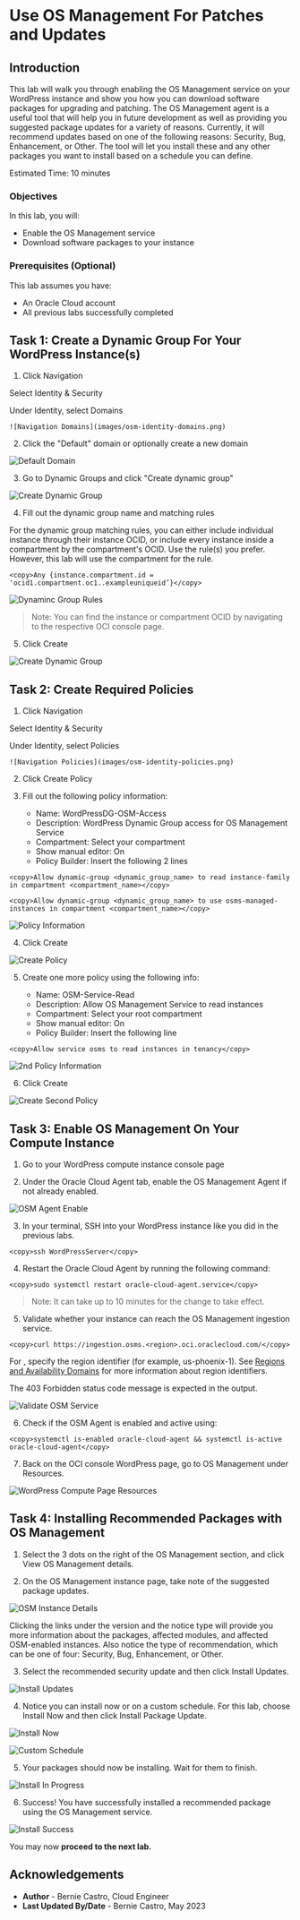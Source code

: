 # Use OS Management For Patches and Updates

## Introduction

This lab will walk you through enabling the OS Management service on your WordPress instance and show you how you can download software packages for upgrading and patching. The OS Management agent is a useful tool that will help you in future development as well as providing you suggested package updates for a variety of reasons. Currently, it will recommend updates based on one of the following reasons: Security, Bug, Enhancement, or Other. The tool will let you install these and any other packages you want to install based on a schedule you can define.

Estimated Time: 10 minutes

### Objectives

In this lab, you will:
* Enable the OS Management service
* Download software packages to your instance

### Prerequisites (Optional)

This lab assumes you have:
* An Oracle Cloud account
* All previous labs successfully completed

## Task 1: Create a Dynamic Group For Your WordPress Instance(s)

1. Click Navigation



  Select Identity & Security



  Under Identity, select Domains

	![Navigation Domains](images/osm-identity-domains.png)

2. Click the "Default" domain or optionally create a new domain

  ![Default Domain](images/osm-default-domain.png)

3. Go to Dynamic Groups and click "Create dynamic group"

  ![Create Dynamic Group](images/osm-create-dynamicgroup.png)

4. Fill out the dynamic group name and matching rules



  For the dynamic group matching rules, you can either include individual instance through their instance OCID, or include every instance inside a compartment by the compartment's OCID. Use the rule(s) you prefer. However, this lab will use the compartment for the rule.

  ```
  <copy>Any {instance.compartment.id = 'ocid1.compartment.oc1..exampleuniqueid’}</copy>
  ```

  ![Dynaminc Group Rules](images/osm-dynamicgroup-rules.png)

  > Note: You can find the instance or compartment OCID by navigating to the respective OCI console page.

5. Click Create

  ![Create Dynamic Group](images/osm-dynamicgroup.png)

## Task 2: Create Required Policies

1. Click Navigation



  Select Identity & Security



  Under Identity, select Policies

	![Navigation Policies](images/osm-identity-policies.png)

2. Click Create Policy

3. Fill out the following policy information:

    - Name: WordPressDG-OSM-Access
    - Description: WordPress Dynamic Group access for OS Management Service
    - Compartment: Select your compartment
    - Show manual editor: On
    - Policy Builder: Insert the following 2 lines

  ```
  <copy>Allow dynamic-group <dynamic_group_name> to read instance-family in compartment <compartment_name></copy>
  ```

  ```
  <copy>Allow dynamic-group <dynamic_group_name> to use osms-managed-instances in compartment <compartment_name></copy>
  ```

  ![Policy Information](images/osm-create-policy.png)

4. Click Create

  ![Create Policy](images/osm-access-policy.png)

5. Create one more policy using the following info:

    - Name: OSM-Service-Read
    - Description: Allow OS Management Service to read instances
    - Compartment: Select your root compartment
    - Show manual editor: On
    - Policy Builder: Insert the following line

  ```
  <copy>Allow service osms to read instances in tenancy</copy>
  ```

  ![2nd Policy Information](images/osm-create-policy2.png)

6. Click Create

  ![Create Second Policy](images/osm-serviceread-policy.png)

## Task 3: Enable OS Management On Your Compute Instance

1. Go to your WordPress compute instance console page

2. Under the Oracle Cloud Agent tab, enable the OS Management Agent if not already enabled.

  ![OSM Agent Enable](images/osm-agent-enable.png)

3. In your terminal, SSH into your WordPress instance like you did in the previous labs.

  ```
  <copy>ssh WordPressServer</copy>
  ```

4. Restart the Oracle Cloud Agent by running the following command:

  ```
  <copy>sudo systemctl restart oracle-cloud-agent.service</copy>
  ```

  > Note: It can take up to 10 minutes for the change to take effect.

5. Validate whether your instance can reach the OS Management ingestion service.

  ```
  <copy>curl https://ingestion.osms.<region>.oci.oraclecloud.com/</copy>
  ```



  For <region>, specify the region identifier (for example, us-phoenix-1). See [Regions and Availability Domains](https://docs.oracle.com/en-us/iaas/Content/General/Concepts/regions.htm) for more information about region identifiers.



  The 403 Forbidden status code message is expected in the output.

  ![Validate OSM Service](images/osm-validate-service.png)

6. Check if the OSM Agent is enabled and active using:

  ```
  <copy>systemctl is-enabled oracle-cloud-agent && systemctl is-active oracle-cloud-agent</copy>
  ```

7. Back on the OCI console WordPress page, go to OS Management under Resources.

  ![WordPress Compute Page Resources](images/osm-compute-page.png)

## Task 4: Installing Recommended Packages with OS Management

1. Select the 3 dots on the right of the OS Management section, and click View OS Management details.

2. On the OS Management instance page, take note of the suggested package updates.

  ![OSM Instance Details](images/osm-instance-osmdetails.png)



  Clicking the links under the version and the notice type will provide you more information about the packages, affected modules, and affected OSM-enabled instances. Also notice the type of recommendation, which can be one of four: Security, Bug, Enhancement, or Other.

3. Select the recommended security update and then click Install Updates.

  ![Install Updates](images/osm-install-updates.png)

4. Notice you can install now or on a custom schedule. For this lab, choose Install Now and then click Install Package Update.

  ![Install Now](images/osm-install-now.png)

  ![Custom Schedule](images/osm-custom-schedule.png)

5. Your packages should now be installing. Wait for them to finish.

  ![Install In Progress](images/osm-install-inprogress.png)

6. Success! You have successfully installed a recommended package using the OS Management service.

  ![Install Success](images/osm-install-success.png)

You may now **proceed to the next lab.**

## Acknowledgements
* **Author** - Bernie Castro, Cloud Engineer
* **Last Updated By/Date** - Bernie Castro, May 2023
